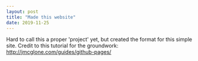```yaml
---
layout: post
title: "Made this website"
date: 2019-11-25
---
```


Hard to call this a proper 'project' yet, but created the format for this simple site.
Credit to this tutorial for the groundwork:
http://jmcglone.com/guides/github-pages/
